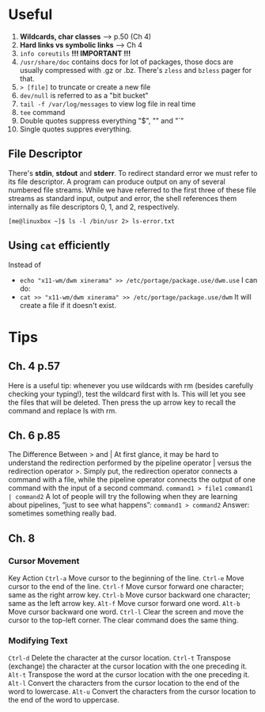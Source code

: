 # Useful
1. **Wildcards, char classes** --> p.50 (Ch 4)
2. **Hard links vs symbolic links** --> Ch 4
3. `info coreutils` **!!! IMPORTANT !!!**
4. `/usr/share/doc` contains docs for lot of packages, those docs are usually compressed with .gz or .bz. There's `zless` and `bzless` pager for that.
5. `> [file]` to truncate or create a new file
6. `dev/null` is referred to as a "bit bucket"
7. `tail -f /var/log/messages` to view log file in real time 
8. `tee` command
9.  Double quotes suppress everything "$", "\" and "`" 
10. Single quotes suppres everything.


## File Descriptor
There's **stdin**, **stdout** and **stderr**. To redirect standard error we must refer to its
file descriptor. A program can produce output on any of several numbered file streams.
While we have referred to the first three of these file streams as standard input, output 
and error, the shell references them internally as file descriptors 0, 1, and 2, respectively.

```
[me@linuxbox ~]$ ls -l /bin/usr 2> ls-error.txt
```

## Using `cat` efficiently
Instead of
- `echo "x11-wm/dwm xinerama" >> /etc/portage/package.use/dwm.use`
I can do:
- `cat >> "x11-wm/dwm xinerama" >> /etc/portage/package.use/dwm`
It will create a file if it doesn't exist.

# Tips
## Ch. 4 p.57
Here is a useful tip: whenever you use wildcards with rm (besides carefully
checking your typing!), test the wildcard first with ls. This will let you see the
files that will be deleted. Then press the up arrow key to recall the command and
replace ls with rm.

## Ch. 6 p.85
The Difference Between > and |
At first glance, it may be hard to understand the redirection performed by the
pipeline operator | versus the redirection operator >. Simply put, the redirection
operator connects a command with a file, while the pipeline operator connects the
output of one command with the input of a second command.
`command1 > file1`
`command1 | command2`
A lot of people will try the following when they are learning about pipelines, “just
to see what happens”:
`command1 > command2`
Answer: sometimes something really bad.

## Ch. 8
### Cursor Movement
Key         Action
`Ctrl-a`    Move cursor to the beginning of the line.
`Ctrl-e`    Move cursor to the end of the line.
`Ctrl-f`    Move cursor forward one character; same as the right arrow key.
`Ctrl-b`    Move cursor backward one character; same as the left arrow key.
`Alt-f`     Move cursor forward one word.
`Alt-b`     Move cursor backward one word.
`Ctrl-l`    Clear the screen and move the cursor to the top-left corner. The clear command does the same thing.

### Modifying Text
`Ctrl-d`    Delete the character at the cursor location.
`Ctrl-t`    Transpose (exchange) the character at the cursor location with the one preceding it.
`Alt-t`     Transpose the word at the cursor location with the one preceding it.
`Alt-l`     Convert the characters from the cursor location to the end of the word to lowercase.
`Alt-u`     Convert the characters from the cursor location to the end of the word to uppercase.
